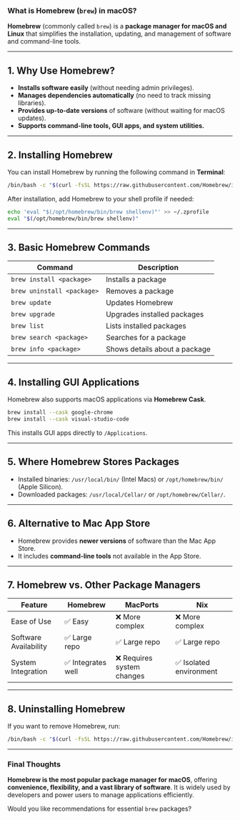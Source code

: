 ### **What is Homebrew (`brew`) in macOS?**  

**Homebrew** (commonly called `brew`) is a **package manager for macOS and Linux** that simplifies the installation, updating, and management of software and command-line tools.

---

## **1. Why Use Homebrew?**  
- **Installs software easily** (without needing admin privileges).  
- **Manages dependencies automatically** (no need to track missing libraries).  
- **Provides up-to-date versions** of software (without waiting for macOS updates).  
- **Supports command-line tools, GUI apps, and system utilities.**  

---

## **2. Installing Homebrew**  
You can install Homebrew by running the following command in **Terminal**:  
```sh
/bin/bash -c "$(curl -fsSL https://raw.githubusercontent.com/Homebrew/install/HEAD/install.sh)"
```
After installation, add Homebrew to your shell profile if needed:
```sh
echo 'eval "$(/opt/homebrew/bin/brew shellenv)"' >> ~/.zprofile
eval "$(/opt/homebrew/bin/brew shellenv)"
```

---

## **3. Basic Homebrew Commands**
| Command | Description |
|---------|-------------|
| `brew install <package>` | Installs a package |
| `brew uninstall <package>` | Removes a package |
| `brew update` | Updates Homebrew |
| `brew upgrade` | Upgrades installed packages |
| `brew list` | Lists installed packages |
| `brew search <package>` | Searches for a package |
| `brew info <package>` | Shows details about a package |

---

## **4. Installing GUI Applications**  
Homebrew also supports macOS applications via **Homebrew Cask**.  
```sh
brew install --cask google-chrome
brew install --cask visual-studio-code
```
This installs GUI apps directly to `/Applications`.

---

## **5. Where Homebrew Stores Packages**
- Installed binaries: `/usr/local/bin/` (Intel Macs) or `/opt/homebrew/bin/` (Apple Silicon).  
- Downloaded packages: `/usr/local/Cellar/` or `/opt/homebrew/Cellar/`.  

---

## **6. Alternative to Mac App Store**
- Homebrew provides **newer versions** of software than the Mac App Store.
- It includes **command-line tools** not available in the App Store.

---

## **7. Homebrew vs. Other Package Managers**
| Feature | Homebrew | MacPorts | Nix |
|---------|---------|---------|-----|
| Ease of Use | ✅ Easy | ❌ More complex | ❌ More complex |
| Software Availability | ✅ Large repo | ✅ Large repo | ✅ Large repo |
| System Integration | ✅ Integrates well | ❌ Requires system changes | ✅ Isolated environment |

---

## **8. Uninstalling Homebrew**
If you want to remove Homebrew, run:
```sh
/bin/bash -c "$(curl -fsSL https://raw.githubusercontent.com/Homebrew/install/HEAD/uninstall.sh)"
```

---

### **Final Thoughts**
**Homebrew is the most popular package manager for macOS**, offering **convenience, flexibility, and a vast library of software**. It is widely used by developers and power users to manage applications efficiently.  

Would you like recommendations for essential `brew` packages?